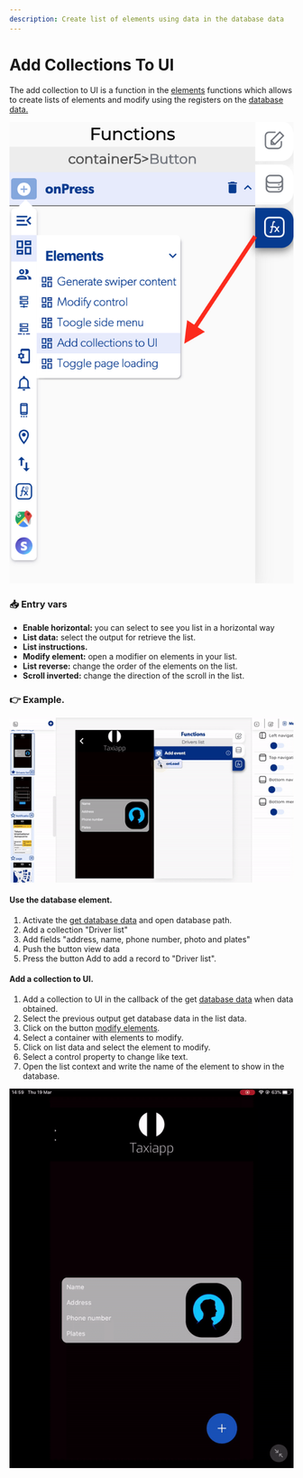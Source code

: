```yaml
---
description: Create list of elements using data in the database data
---
```


# Add Collections To UI

The add collection to UI is a function in the [elements](./) functions which allows to create lists of elements and modify using the registers on the [database data.](../../base-de-datos/) 

![](../../../.gitbook/assets/captura-de-pantalla-2020-02-10-a-la-s-10.26.28.png)

### 📥 Entry vars <a id="entry-vars"></a>

* **Enable horizontal:** you can select to see you list in a horizontal way
* **List data:** select the output for retrieve the list.
* **List instructions.** 
* **Modify element:** open a modifier on elements in your list.
* **List reverse:** change the order of the elements on the list.
* **Scroll inverted:** change the direction of the scroll in the list.

### 👉 Example.  <a id="examples"></a>

![](../../../.gitbook/assets/ezgif.com-video-to-gif-10%20%281%29.gif)

#### Use the database element.

1. Activate the [get database data](../cloud-database/get-database-data.md) and open database path.
2. Add a collection "Driver list" 
3. Add fields "address, name, phone number, photo and plates"
4. Push the button view data 
5. Press the button Add to add a record to "Driver list".

#### Add a collection to UI.

1. Add a collection to UI in the callback of the get [database data](../../base-de-datos/) when data obtained.
2. Select the previous output get database data in the list data.
3. Click on the button [modify elements](modify-control.md).
4. Select a container with elements to modify.
5. Click on list data and select the element to modify.
6. Select a control property to change like text.
7. Open the list context and write the name of the element to show in the database.

![Reload the page to check the modified elements in your list.](../../../.gitbook/assets/ezgif.com-video-to-gif-12%20%281%29.gif)

